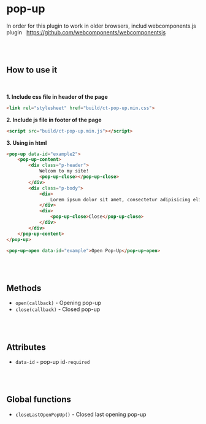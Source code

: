 # pop-up

In order for this plugin to work in older browsers, includ webcomponents.js plugin
&nbsp; https://github.com/webcomponents/webcomponentsjs

<br/><br/>
## How to use it

<br/>

**1. Include css file in header of the page**

```html
<link rel="stylesheet" href="build/ct-pop-up.min.css">
```

**2. Include js file in footer of the page**

```html
<script src="build/ct-pop-up.min.js"></script>
```
**3. Using in html**

```html
<pop-up data-id="example2">
    <pop-up-content>
        <div class="p-header">
            Welcom to my site!
            <pop-up-close></pop-up-close>
        </div>
        <div class="p-body">
            <div>
                Lorem ipsum dolor sit amet, consectetur adipisicing elit. Excepturi vitae nisi libero cupiditate alias quam dignissimos quas corporis aspernatur, deleniti, quo modi dicta itaque. Voluptates perspiciatis totam ea quae eius.
            </div>
            <div>
                <pop-up-close>Close</pop-up-close>
            </div>
        </div>
    </pop-up-content>
</pop-up>

<pop-up-open data-id="example">Open Pop-Up</pop-up-open>

```
<br/>
<br/>

## Methods
* `open(callback)` - Opening pop-up
* `close(callback)` - Closed pop-up
<br/>
<br/>

## Attributes
* `data-id` - pop-up id`-required`
<br/>
<br/>

## Global functions
* `closeLastOpenPopUp()` - Closed last opening pop-up
